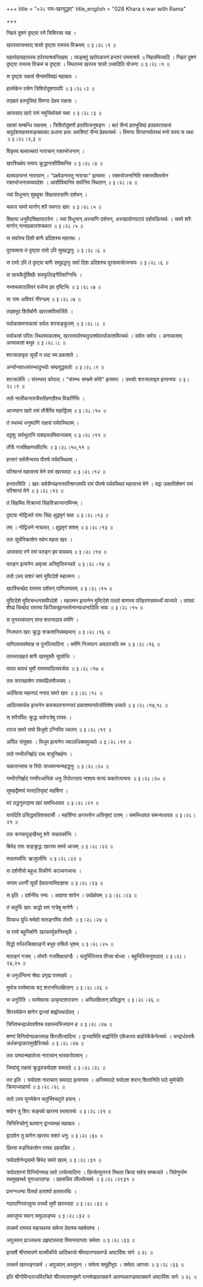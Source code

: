 +++
title = "०२८ राम-खरयुद्धम्"
title_english = "028 Khara s war with Rama"

+++


निहतं दूषणं दृष्ट्वा रणे त्रिशिरसा सह ।  

खरस्याप्यभवत् त्रासो दृष्ट्वा रामस्य विक्रमम्  ॥  ३।२८।१  ॥   

महामोहसहायस्य दर्पस्याश्रयनिग्रहम् । व्यङ्क्तुं खरोपकरणं हन्तारं
राममाश्रये  ॥  निहतमित्यादि । निहतं दूषणं दृष्ट्वा रामस्य विक्रमं च
दृष्ट्वा । स्थितस्य खरस्य त्रासो ऽभवदिति योजना  ॥  ३।२८।१  ॥   

  

स दृष्ट्वा राक्षसं सैन्यमविषह्यं महाबलः ।  

हतमेकेन रामेण त्रिशिरोदूषणावपि  ॥  ३।२८।२  ॥   

तद्बलं हतभूयिष्ठं विमनाः प्रेक्ष्य राक्षसः ।  

आससाद खरो रामं नमुचिर्वासवं यथा  ॥  ३।२८।३  ॥   

रक्षसां सम्बन्धि राक्षसम् । त्रिशिरोदूषणौ हतावित्यनुषङ्गः । बलं सैन्यं
हतभूयिष्ठं हतप्रवरराक्षसं चतुर्दशसहस्रसङ्ख्याकाः प्रधाना हताः अवशिष्टं
सैन्यं प्रेक्ष्यत्यर्थः । विमनाः विगतगर्वावस्थं मनो यस्य स तथा  ॥ 
३।२८।२,३  ॥   

  

विकृष्य बलवच्चापं नाराचान् रक्तभोजनान् ।  

खरश्चिक्षेप रामाय क्रुद्धानाशीविषानिव  ॥  ३।२८।४  ॥   

बलवदत्यन्तं नाराचान् । "प्रक्ष्वेडनास्तु नाराचाः" इत्यमरः ।
रक्तभोजनानिति रक्तरूषितत्वेन रक्तभोजनत्वव्यपदेशः । आशीविषानिव सर्वानिव
स्थितान्  ॥  ३।२८।४  ॥   

  

ज्यां विधून्वन् सुबहुशः शिक्षयास्त्राणि दर्शयन् ।  

चकार समरे मार्गान् शरै रथगतः खरः  ॥  ३।२८।५  ॥   

शिक्षया धनुर्वेदशिक्षापाटवेन । ज्यां विधून्वन् अस्त्राणि दर्शयन्,
अस्त्रप्रयोगपाटवं दर्शयन्नित्यर्थः । समरे शरैः मार्गान्
नानाप्रकारांश्चकार  ॥  ३।२८।५  ॥   

  

स सर्वाश्च दिशो बाणैः प्रदिशश्च महारथः ।  

पूरयामास तं दृष्ट्वा रामो ऽपि सुमहद्धनुः  ॥  ३।२८।६  ॥   

स रामो ऽपि तं दृष्ट्वा बाणैः समुहद्धनुः सर्वा दिशः प्रदिशश्च
पूरयामासेत्यन्वयः  ॥  ३।२८।६  ॥   

  

स सायकैर्दुर्विषहैः सस्फुलिङ्गैरिवाग्निभिः ।  

नभश्चकाराविवरं पर्जन्य इव वृष्टिभिः  ॥  ३।२८।७  ॥   

सः रामः अविवरं नीरन्ध्रम्  ॥  ३।२८।७  ॥   

  

तद्बभूव शितैर्बाणैः खररामविसर्जितैः ।  

पर्याकाशमनाकाशं सर्वतः शरसङ्कुलम्  ॥  ३।२८।८  ॥   

पर्याकाशं परितः स्थितमाकाशम्, खररामयोश्चतुःपार्श्ववर्त्याकाशमित्यर्थः ।
सर्वतः सर्वत्र । अनाकाशम् अनवकाशं बभूव  ॥  ३।२८।८  ॥   

  

शरजालावृतः सूर्यो न तदा स्म प्रकाशते ।  

अन्योन्यवधसंरम्भादुभयोः सम्प्रयुद्ध्यतोः  ॥  ३।२८।९  ॥   

शरजालेति । संरम्भात् कोपात् । "संरम्भः सम्भ्रमे कोपे" इत्यमरः । उभयोः
शरजालावृत इत्यन्वयः  ॥  ३।२८।९  ॥   

  

ततो नालीकनाराचैस्तीक्ष्णाग्रैश्च विकर्णिभिः ।  

आजघान खरो रामं तौत्रैरिव महाद्विपम्  ॥  ३।२८।१०  ॥   

तं रथस्थं धनुष्पाणिं राक्षसं पर्यवस्थितम् ।  

ददृशुः सर्वभूतानि पाशहस्तमिवान्तकम्  ॥  ३।२८।११  ॥   

तौत्रैः गजशिक्षणयष्टिभिः  ॥  ३।२८।१०,११  ॥   

  

हन्तारं सर्वसैन्यस्य पौरुषे पर्यवस्थितम् ।  

परिश्रान्तं महासत्त्वं मेने रामं खरस्तदा  ॥  ३।२८।१२  ॥   

हन्तारमिति । खरः सर्वसैन्यहननपरिश्रान्तमपि रामं पौरुषे पर्यवस्थितं
महासत्त्वं मेने । यद्वा उक्तविशेषणं रामं परिश्रान्तं मेने  ॥  ३।२८।१२
 ॥   

  

तं सिंहमिव विक्रान्तं सिंहविक्रान्तगामिनम् ।  

दृष्टवा नोद्विजते रामः सिंहः क्षुद्रमृगं यथा  ॥  ३।२८।१३  ॥   

तम् । नोद्विजने नाचलत् । क्षुद्रमृगं शशम्  ॥  ३।२८।१३  ॥   

  

ततः सूर्यनिकाशेन रथेन महता खरः ।  

आससाद रणे रामं पतङ्ग इव पावकम्  ॥  ३।२८।१४  ॥   

पतङ्ग इत्यनेन अमृत्वा अनिवृत्तिरुच्यते  ॥  ३।२८।१४  ॥   

  

ततो ऽस्य सशरं चापं मुष्टिदेशे महात्मनः ।  

खरश्चिच्छेद रामस्य दर्शयन् पाणिलाघवम्  ॥  ३।२८।१५  ॥   

मुष्टिदेशे मुष्टिबन्धनसमीपदेशे । महात्मन इत्यनेन मुष्टिदेशे पततो बाणस्य
परिहरणसामर्थ्यं व्यज्यते । लाघवं शैघ्य्रं चिच्छेद रामस्य
किञ्चिच्छ्रान्तत्वेनानवधानादितिः भावः  ॥  ३।२८।१५  ॥   

  

स पुनस्त्वपरान् सप्त शरानादाय वर्मणि ।  

निजघान खरः क्रुद्धः शक्राशनिसमप्रभान्  ॥  ३।२८।१६  ॥   

पाणिलाघवमेवाह स पुनरित्यादिना । वर्मणि निजघान अवदारयति स्म  ॥  ३।२८।१६
 ॥   

  

ततस्तत्प्रहतं बाणैः खरमुक्तैः सुपर्वभिः ।  

पपात कवचं भूमौ रामस्यादित्यवर्चसः  ॥  ३।२८।१७  ॥   

ततः शरसहस्रेण राममप्रितमौजसम् ।  

अर्दयित्वा महानादं ननाद समरे खरः  ॥  ३।२८।१८  ॥   

आदित्यवर्चस इत्यनेन कवचपतनानन्तरं प्रकाशमानतेजोविशेष उच्यते  ॥ 
३।२८।१७,१८  ॥   

  

स शरैरर्पितः क्रुद्धः सर्वगात्रेषु राघवः ।  

रराज समरे रामो विधूमो ऽग्निरिव ज्वलन्  ॥  ३।२८।१९  ॥   

अर्पितः संयुक्तः । विधूम इत्यनेन ज्वालाधिक्यमुच्यते  ॥  ३।२८।१९  ॥   

  

ततो गम्भीरनिर्ह्रादं रामः शत्रुनिबर्हणः ।  

चकारान्ताय स रिपोः सज्यमन्यन्महद्धनुः  ॥  ३।२८।२०  ॥   

गम्भीरनिर्ह्रादं गम्भीरध्वनिकं धनुः रिपोरन्ताय नाशाय सज्यं चकारेत्यन्वयः
 ॥  ३।२८।२०  ॥   

  

सुमहद्वैष्णवं यत्तदतिसृष्टं महर्षिणा ।  

वरं तद्धनुरुद्यम्य खरं समभिधावत  ॥  ३।२८।२१  ॥   

यत्तदिति प्रसिद्ध्यतिशयवाची । महर्शिणा अगस्त्येन अतिसृष्टं दत्तम् ।
समभिधावत समभ्यधावत  ॥  ३।२८।२१  ॥   

  

ततः कनकपुङ्खैस्तु शरैः सन्नतपर्वभिः ।  

बिभेद रामः सङ्क्रुद्धः खरस्य समरे ध्वजम्  ॥  ३।२८।२२  ॥   

सन्नतपर्वभिः ऋजुपर्वभिः  ॥  ३।२८।२२  ॥   

  

स दर्शनीयो बहुधा विकीर्णः काञ्चनध्वजः ।  

जगाम धरणीं सूर्यो देवतानामिवाज्ञया  ॥  ३।२८।२३  ॥   

स इति । दर्शनीयः रम्यः । आज्ञया शापेन । उत्प्रेक्षेयम्  ॥  ३।२८।२३  ॥   

  

तं चतुर्भिः खरः क्रद्धो रामं गात्रेषु मार्गणैः ।  

विव्याध युधि मर्मज्ञो मातङ्गमिव तोमरैः  ॥  ३।२८।२४  ॥   

स रामो बहुभिर्बाणैः खरकार्मुकनिस्सृतैः ।  

विद्धो रुधिरसिक्ताङ्गो बभूव रुषितो भृशम्  ॥  ३।२८।२५  ॥   

मातङ्गं गजम् । तोमरैः गजशिक्षादण्डैः । चतुर्भिरित्यत्र वीप्सा बोध्या ।
बहुभिरित्यनुवादात्  ॥  ३।२८।२४,२५  ॥   

  

स धनुर्धन्विनां श्रेष्ठः प्रगृह्य परमाहवे ।  

मुमोच परमेष्वासः षट् शरानभिलक्षितान्  ॥  ३।२८।२६  ॥   

स धनुरिति । परमेष्वासः उत्कृष्टशरासनः । अभिलक्षितान् प्रसिद्धान्  ॥ 
३।२८।२६  ॥   

  

शिरस्येकेन बाणेन द्वाभ्यां बाह्वोरथार्दयत् ।  

त्रिभिश्चन्द्रार्धवक्त्रैश्च वक्ष्यस्यभिजघान ह  ॥  ३।२८।२७  ॥   

षण्णां विनियोगप्रकारमाह शिरसीत्यादिना । द्वाभ्यामिति बाह्वोरिति एकैकस्य
बाहोरेकैकेनेत्यर्थः । चन्द्रार्धवक्त्रैः अर्धचन्द्राकारमुखैरित्यर्थः  ॥ 
३।२८।२७  ॥   

  

ततः पश्चान्महातेजा नाराचान् भास्करोपमान् ।  

जिघांसू राक्षसं क्रुद्धस्त्रयोदश समाददे  ॥  ३।२८।२८  ॥   

तत इति । त्रयोदश नाराचान् समादद इत्यन्वयः । अन्तिमपादे त्रयोदश शरान्
शितानिति पाठे मुमोचेति क्रियाध्याहार्या  ॥  ३।२८।२८  ॥   

  

ततो ऽस्य युगमेकेन चतुर्भिश्चतुरो हयान् ।  

षष्ठेन तु शिरः सङ्ख्ये खरस्य रथसारथेः  ॥  ३।२८।२९  ॥   

त्रिभिस्त्रिवेणुं बलवान् द्वाभ्यामक्षं महाबलः ।  

द्वादशेन तु बाणेन खरस्य सशरं धनुः  ॥  ३।२८।३०  ॥   

छित्त्वा वज्रनिकाशेन राघवः प्रहसन्निव ।  

त्रयोदशेनेन्द्रसमो बिभेद समरे खरम्  ॥  ३।२८।३१  ॥   

त्रयोदशानां विनियोगमाह ततो ऽस्येत्यादिना । छित्त्वेत्युत्तरत्र स्थिता
क्रिया सर्वत्र सम्बध्यते । त्रिवेणुर्नाम रथमुखस्थो युगाधारदण्डः ।
प्रहसन्निव लीलयेत्यर्थः  ॥  ३।२८।२९३१  ॥   

  

प्रभग्नधन्वा विरथो हताश्वो हतसारथिः ।  

गदापाणिरवप्लुत्य तस्थौ भूमौ खरस्तदा  ॥  ३।२८।३२  ॥   

अवप्लुप्य रथान् समुल्लङ्घ्य  ॥  ३।२८।३२  ॥   

  

तत्कर्म रामस्य महारथस्य समेत्य देवाश्च महर्षयश्च ।  

अपूजयन् प्राञ्जलयः प्रहृष्टास्तदा विमानाग्रगताः समेताः  ॥  ३।२८।३३  ॥   

इत्यार्षे श्रीरामायणे वाल्मीकीये आदिकाव्ये श्रीमदारण्यकाण्डे अष्टाविंशः
सर्गः  ॥  २८  ॥   

तत्कर्म खरभङ्गकर्म । अपूजयन् अस्तुवन् । समेत्य समूहीभूय । समेताः आगताः
 ॥  ३।२८।३३  ॥   

इति श्रीगोविन्दराजविरचिते श्रीरामायणभूषणे रत्नमेखलाख्याने
आरण्यकाण्डव्याख्याने अष्टाविंशः सर्गः  ॥  २८  ॥   


